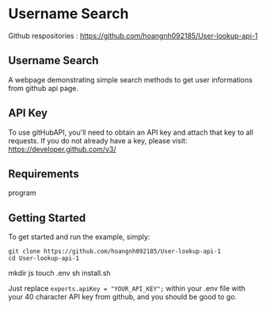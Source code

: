 # Username Search #

Github respositories : https://github.com/hoangnh092185/User-lookup-api-1


## Username Search ##

A webpage demonstrating simple search methods to get user informations from github api page.  



## API Key ##

To use gitHubAPI, you'll need to obtain an API key and attach that key to all requests. If you do not already have a key, please visit: https://developer.github.com/v3/

## Requirements ##

program 

## Getting Started ##

To get started and run the example, simply:

	git clone https://github.com/hoangnh092185/User-lookup-api-1
	cd User-lookup-api-1
  mkdir js
  touch .env
  sh install.sh

Just replace ````exports.apiKey = "YOUR_API_KEY";```` within your .env file with your 40 character API key from github, and you should be good to go.
